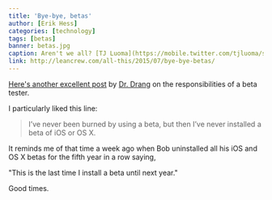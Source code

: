 ```yaml
---
title: 'Bye-bye, betas'
author: [Erik Hess]
categories: [technology]
tags: [betas]
banner: betas.jpg
caption: Aren't we all? [TJ Luoma](https://mobile.twitter.com/tjluoma/status/620978304179306496)
link: http://leancrew.com/all-this/2015/07/bye-bye-betas/
---
```


[Here's another excellent post](http://leancrew.com/all-this/2015/07/bye-bye-betas/) by [Dr. Drang](http://twitter.com/drdrang) on the responsibilities of a beta tester. 

I particularly liked this line:

> I’ve never been burned by using a beta, but then I’ve never installed a beta of iOS or OS X.

It reminds me of that time a week ago when Bob uninstalled all his iOS and OS X betas for the fifth year in a row saying,

"This is the last time I install a beta until next year."

Good times.

